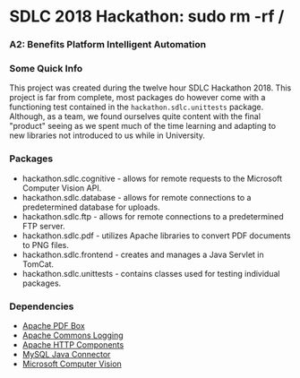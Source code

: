 # SDLC 2018 Hackathon: sudo rm -rf /
### A2: Benefits Platform Intelligent Automation

### Some Quick Info
This project was created during the twelve hour SDLC Hackathon 2018. This project is far from complete, most packages do however come with a functioning test contained in the `hackathon.sdlc.unittests` package. Although, as a team, we found ourselves quite content with the final "product" seeing as we spent much of the time learning and adapting to new libraries not introduced to us while in University.

### Packages
* hackathon.sdlc.cognitive - allows for remote requests to the Microsoft Computer Vision API.
* hackathon.sdlc.database - allows for remote connections to a predetermined database for uploads.
* hackathon.sdlc.ftp - allows for remote connections to a predetermined FTP server.
* hackathon.sdlc.pdf - utilizes Apache libraries to convert PDF documents to PNG files.
* hackathon.sdlc.frontend - creates and manages a Java Servlet in TomCat.
* hackathon.sdlc.unittests - contains classes used for testing individual packages.

### Dependencies
* [Apache PDF Box](https://pdfbox.apache.org/)
* [Apache Commons Logging](http://commons.apache.org/proper/commons-logging/)
* [Apache HTTP Components](https://hc.apache.org/index.html)
* [MySQL Java Connector](https://dev.mysql.com/downloads/connector/j/5.1.html)
* [Microsoft Computer Vision](https://westus.dev.cognitive.microsoft.com/docs/services/5adf991815e1060e6355ad44/operations/56f91f2e778daf14a499e1fa)
